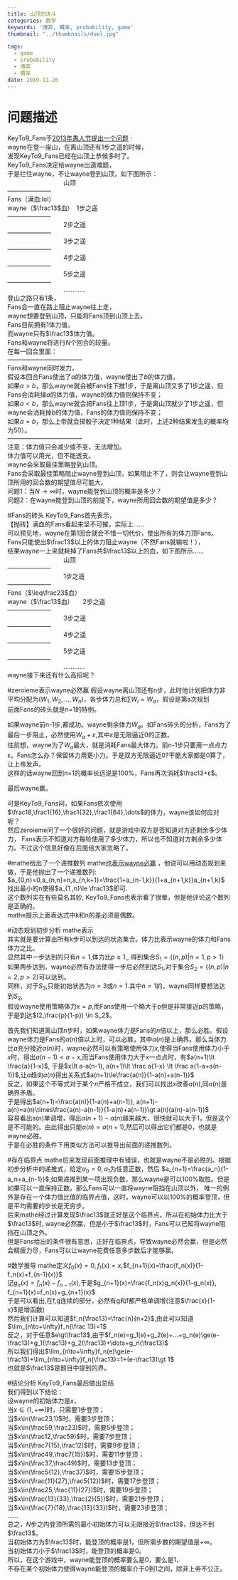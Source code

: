 ```yaml
---
title: 山顶的决斗
categories: 数学
keywords: '博弈, 概率, probability, game'
thumbnail: "../thumbnails/duel.jpg"

tags:
  - game
  - probability
  - 博弈
  - 概率
date: 2019-11-26
---
```


# 问题描述
KeyTo9\_Fans于[2013年愚人节提出一个问题](https://bbs.emath.ac.cn/thread-4968-1-1.html) :   
wayne在登一座山，在离山顶还有$1$步之遥的时候，  
发现KeyTo9\_Fans已经在山顶上恭候多时了。  
KeyTo9\_Fans决定给wayne出道难题，  
于是拦住wayne，不让wayne登到山顶，如下图所示：  
&nbsp;&nbsp;&nbsp;&nbsp;&nbsp;&nbsp;&nbsp;&nbsp;&nbsp;&nbsp;&nbsp;&nbsp;&nbsp;&nbsp;&nbsp;&nbsp;&nbsp;&nbsp;&nbsp;&nbsp;&nbsp;&nbsp;&nbsp;&nbsp;&nbsp;&nbsp;&nbsp;&nbsp;&nbsp;&nbsp;&nbsp;&nbsp;山顶  
———————  
Fans（满血:lol）  
wayne（$\frac13$血）　1步之遥  
———————  
&nbsp;&nbsp;&nbsp;&nbsp;&nbsp;&nbsp;&nbsp;&nbsp;&nbsp;&nbsp;&nbsp;&nbsp;&nbsp;&nbsp;&nbsp;&nbsp;&nbsp;&nbsp;&nbsp;&nbsp;&nbsp;&nbsp;&nbsp;&nbsp;&nbsp;&nbsp;&nbsp;&nbsp;&nbsp;&nbsp;&nbsp;&nbsp;2步之遥  
———————  
&nbsp;&nbsp;&nbsp;&nbsp;&nbsp;&nbsp;&nbsp;&nbsp;&nbsp;&nbsp;&nbsp;&nbsp;&nbsp;&nbsp;&nbsp;&nbsp;&nbsp;&nbsp;&nbsp;&nbsp;&nbsp;&nbsp;&nbsp;&nbsp;&nbsp;&nbsp;&nbsp;&nbsp;&nbsp;&nbsp;&nbsp;&nbsp;3步之遥  
———————  
&nbsp;&nbsp;&nbsp;&nbsp;&nbsp;&nbsp;&nbsp;&nbsp;&nbsp;&nbsp;&nbsp;&nbsp;&nbsp;&nbsp;&nbsp;&nbsp;&nbsp;&nbsp;&nbsp;&nbsp;&nbsp;&nbsp;&nbsp;&nbsp;&nbsp;&nbsp;&nbsp;&nbsp;&nbsp;&nbsp;&nbsp;&nbsp;4步之遥  
———————  
&nbsp;&nbsp;&nbsp;&nbsp;&nbsp;&nbsp;&nbsp;&nbsp;&nbsp;&nbsp;&nbsp;&nbsp;&nbsp;&nbsp;&nbsp;&nbsp;&nbsp;&nbsp;&nbsp;&nbsp;&nbsp;&nbsp;&nbsp;&nbsp;&nbsp;&nbsp;&nbsp;&nbsp;&nbsp;&nbsp;&nbsp;&nbsp;5步之遥  
———————  
&nbsp;&nbsp;&nbsp;&nbsp;&nbsp;&nbsp;&nbsp;&nbsp;&nbsp;&nbsp;&nbsp;&nbsp;&nbsp;&nbsp;&nbsp;&nbsp;&nbsp;&nbsp;&nbsp;&nbsp;&nbsp;&nbsp;&nbsp;&nbsp;&nbsp;&nbsp;&nbsp;&nbsp;&nbsp;&nbsp;&nbsp;&nbsp;…………  
登山之路只有$1$条，  
Fans会一直在路上阻止wayne往上走，  
wayne想要登到山顶，只能将Fans顶到山顶上去。  
Fans目前拥有$1$体力值，  
而wayne只有$\frac13$体力值。  
Fans和wayne将进行$N$个回合的较量。  
在每一回合里面：  
————————————  
Fans和wayne同时发力，  
假设本回合Fans使出了$a$的体力值，wayne使出了$b$的体力值，  
如果$a>b$，那么wayne就会被Fans往下推$1$步，于是离山顶又多了$1$步之遥，但Fans会消耗掉$a$的体力值，wayne的体力值则保持不变；  
如果$a<b$，那么wayne就会把Fans往上顶$1$步，于是离山顶就少了$1$步之遥，但wayne会消耗掉$b$的体力值，Fans的体力值则保持不变；  
如果$a=b$，那么上帝就会掷骰子决定$1$种结果（此时，上述$2$种结果发生的概率均为$50%$）。  
————————————  
注意：体力值只会减少或不变，无法增加。  
体力值可以用光，但不能透支。  
wayne会采取最佳策略登到山顶。  
Fans会采取最佳策略阻止wayne登到山顶，如果阻止不了，则会让wayne登到山顶所用的回合数的期望值尽可能大。  
问题$1$：当$N\to\infty$时，wayne能登到山顶的概率是多少？  
问题$2$：在wayne能登到山顶的前提下，wayne所用回合数的期望值是多少？  

#Fans的砖头
KeyTo9\_Fans首先表示，  
【抛砖】满血的Fans看起来坚不可摧，实际上……  
可以预见地，wayne在第$1$回合就会不惜一切代价，使出所有的体力顶Fans。  
Fans只能使出$\frac13$以上的体力阻止wayne（不然Fans就输啦！），  
结果wayne一上来就耗掉了Fans共$\frac13$以上的血，如下图所示……  
&nbsp;&nbsp;&nbsp;&nbsp;&nbsp;&nbsp;&nbsp;&nbsp;&nbsp;&nbsp;&nbsp;&nbsp;&nbsp;&nbsp;&nbsp;&nbsp;&nbsp;&nbsp;&nbsp;&nbsp;&nbsp;&nbsp;&nbsp;&nbsp;&nbsp;&nbsp;&nbsp;&nbsp;&nbsp;&nbsp;&nbsp;&nbsp;山顶  
———————  
&nbsp;&nbsp;&nbsp;&nbsp;&nbsp;&nbsp;&nbsp;&nbsp;&nbsp;&nbsp;&nbsp;&nbsp;&nbsp;&nbsp;&nbsp;&nbsp;&nbsp;&nbsp;&nbsp;&nbsp;&nbsp;&nbsp;&nbsp;&nbsp;&nbsp;&nbsp;&nbsp;&nbsp;&nbsp;&nbsp;&nbsp;&nbsp;1步之遥  
———————  
Fans（$\leq\frac23$血）  
wayne（$\frac13$血）　　2步之遥  
———————  
&nbsp;&nbsp;&nbsp;&nbsp;&nbsp;&nbsp;&nbsp;&nbsp;&nbsp;&nbsp;&nbsp;&nbsp;&nbsp;&nbsp;&nbsp;&nbsp;&nbsp;&nbsp;&nbsp;&nbsp;&nbsp;&nbsp;&nbsp;&nbsp;&nbsp;&nbsp;&nbsp;&nbsp;&nbsp;&nbsp;&nbsp;&nbsp;3步之遥  
———————  
&nbsp;&nbsp;&nbsp;&nbsp;&nbsp;&nbsp;&nbsp;&nbsp;&nbsp;&nbsp;&nbsp;&nbsp;&nbsp;&nbsp;&nbsp;&nbsp;&nbsp;&nbsp;&nbsp;&nbsp;&nbsp;&nbsp;&nbsp;&nbsp;&nbsp;&nbsp;&nbsp;&nbsp;&nbsp;&nbsp;&nbsp;&nbsp;4步之遥  
———————  
&nbsp;&nbsp;&nbsp;&nbsp;&nbsp;&nbsp;&nbsp;&nbsp;&nbsp;&nbsp;&nbsp;&nbsp;&nbsp;&nbsp;&nbsp;&nbsp;&nbsp;&nbsp;&nbsp;&nbsp;&nbsp;&nbsp;&nbsp;&nbsp;&nbsp;&nbsp;&nbsp;&nbsp;&nbsp;&nbsp;&nbsp;&nbsp;5步之遥  
———————  
&nbsp;&nbsp;&nbsp;&nbsp;&nbsp;&nbsp;&nbsp;&nbsp;&nbsp;&nbsp;&nbsp;&nbsp;&nbsp;&nbsp;&nbsp;&nbsp;&nbsp;&nbsp;&nbsp;&nbsp;&nbsp;&nbsp;&nbsp;&nbsp;&nbsp;&nbsp;&nbsp;&nbsp;&nbsp;&nbsp;&nbsp;&nbsp;…………  
wayne接下来还有什么高招呢？  

#zeroieme表示wayne必然赢
假设wayne离山顶还有n步，此时他计划把体力非平均分配为$(W_1,W_2,\dots,W_n)$，各步体力总和$\sum W_i=W_a$，假设是第a次规划  
前面Fans的砖头就是n=1的特例。  

如果wayne前n-1步,都成功。wayne剩余体力$W_a$。如Fans砖头的分析，Fans为了最后一步阻止，必然使用$W_a+ε$,其中$ε$是无限逼近0的正数。  
往前想，wayne为了$W_a$最大，就是消耗Fans最大体力。前n-1步只要用一点点力ε。Fans怎么办？保留体力用更小力。于是双方无限逼近0?干脆大家都是0算了，让上帝发声。  
这样的话wayne回到n=1的概率长远说是100%，Fans再次消耗$\frac13+ε$。

最后wayne赢。

可是KeyTo9\_Fans问，如果Fans依次使用$\frac18,\frac1{16},\frac1{32},\frac1{64},\dots$的体力，wayne该如何应对呢？  
然后zeroieme问了一个很好的问题，就是游戏中双方是否知道对方还剩余多少体力， Fans表示不知道对方每轮使用了多少体力，所以也不知道对方剩余多少体力。不过这个信息好像在后面倍大家忽略了。

#mathe给出了一个递推数列
mathe[也表示wayne必赢](https://bbs.emath.ac.cn/forum.php?mod=redirect&goto=findpost&ptid=4968&pid=48483&fromuid=20) ，他说可以用动态规划来做，于是他抛出了一个递推数列:  
$a_{0,n}=0,a_{n,n}=n,a_{n,k+1}=\frac{1+a_{n-1,k}}{1+a_{n+1,k}}a_{n+1,k}$  
找出最小的n使得$a_{1 ,n}\le \frac13$即可.  
这个数列实在有些莫名其妙, KeyTo9\_Fans也表示看了很晕，但是他评论这个数列是正确的。  
mathe提示上面表达式中k和n的差必须是偶数。  

#动态规划初步分析
mathe表示  
其实就是要计算出所有k步可以到达的状态集合。体力比表示wayne的体力和Fans体力之比。  
显然其中一步达到的只有$n=1$,体力比$p\ge 1$,, 得到集合$S_1=\{(n,p)|n=1,p\gt 1\}$    
如果两步达到，wayne必然有办法使得一步后必然到达$S_1$,对于集合$S_2=\{(n,p)|n=2,p\gt 2\}$可以达到。  
同样，对于$S_3$,只能初始状态为$n=3$或$n=1$.其中$n=1$的，wayne同样要想法达到$S_2$,  
假设wayne使用策略体力$x=p$,而Fans使用一个略大于p但是非常接近p的策略，于是到达$(2,\frac{p}{1-p}) \in S_2$。  

首先我们知道离山顶$n$步时，如果wayne体力是Fans的$n$倍以上，那么必胜。假设wayne体力是Fans的$a(n)$倍以上时，可以必胜，其中$a(n)$是上确界。那么当体力比$a$充分接近$a(n)$时，wayne必然可以有策略使用体力$x$,使得当Fans使用体力小于$x$时，得出$a(n-1)\lt a-x$,而当Fans使用体力大于$x$一点点时，有$a(n+1)\lt \frac{a}{1-x}$,
于是$x\lt a-a(n-1), a(n+1)\lt \frac a{1-x} \lt \frac a{1-a+a(n-1)}$,让$a$趋向$a(n)$得出关系式$a(n+1)\le\frac{a(n)}{1-a(n)+a(n-1)}$  
反之，如果这个不等式对于某个$n$严格不成立，我们可以找出$x$改善$a(n)$,同$a(n)$是确界矛盾。  
于是得出$a(n+1)=\frac{a(n)}{1-a(n)+a(n-1)}, a(n+1)-a(n)=a(n)\times\frac{a(n)-a(n-1)}{1-a(n)+a(n-1)}\gt a(n)(a(n)-a(n-1))$  
容易看出a(n)单调增，得出$a(n+1)-a(n)$越来越大，很快就可以大于$1$，但是这个是不可能的。由此得出只能$a(n)=a(n+1)$,然后可以得出它们都是0，也就是wayne必胜。  
于是在必胜的条件下用类似方法可以推导出前面的递推数列。  

#存在临界点
mathe后来发现前面推理中有错误，也就是wayne不是必胜的。根据初步分析中的递推式，给定$a_0=0,a_1$为任意正数，然后
$a_{n+1}=\frac{a_n}{1-a_n+a_{n-1}}$,如果递推到某一项出现负数，那么wayne是可以100%取胜。但是如果可以一直保持正数，那么Fans可以一直将wayne阻挡在山顶以外，
唯一的例外是存在一个体力值比值的临界点值，这时，wayne可以以100%的概率登顶，但是平均需要的步长是无穷步。  
后来mathe经过计算发现$\frac13$就正好是这个临界点，所以在初始体力比大于$\frac13$时, wayne必然赢，但是小于$\frac13$时，Fans可以已知将wayne阻挡在山顶之外。  
但是Fans给出的条件很有意思，正好在临界点，导致wayne必然会赢，但是必然会精疲力尽，Fans可以让wayne花费任意多步数后才能够赢。  

#数学推导
mathe定义$f_0(x)=0,f_1(x)=x$,$f_{n+1}(x)=\frac{f_n(x)}{1-f_n(x)+f_{n-1}(x)}$  
记$g_n(x)=f_n(x)-f_{n-1}(x)$,于是$g_{n+1}(x)=\frac{f_n(x)g_n(x)}{1-g_n(x)}, f_{n+1}(x)=f_n(x)+g_{n+1}(x)$  
于是可以看出,在f,g连续的部分，必然有g和f都严格单调增(注意$\frac{x}{1-x}$是增函数)  
然后我们计算可以知道$f_n(\frac13)=\frac{n}{n+2}$,由此可以知道$\lim_{n\to+\infty}f_n(\frac 13)=1$  
反之，对于任意$e\gt\frac13$,由于$f_n(e)=g_1(e)+g_2(e)+...+g_n(e)\ge(e-\frac13)+g_1(\frac13)+g_2(\frac13)+\dots+g_n(\frac13)$  
所以我们得出$\lim_{n\to+\infty}f_n(e)\ge(e-\frac13)+\lim_{n\to+\infty}f_n(\frac13)=1+(e-\frac13)\gt 1$  
也就是$\frac13$是题目中提到的界。  

#结论分析
KeyTo9\_Fans最后做出总结  
我们得到以下结论：  
设wayne的初始体力是$x$，  
当$x\in(1,+\infty)$时，只需要$1$步登顶；  
当$x\in(\frac23,1)$时，需要$3$步登顶；  
当$x\in(\frac59,\frac23)$时，需要$5$步登顶；  
当$x\in(\frac12,\frac59)$时，需要$7$步登顶；  
当$x\in(\frac7{15},\frac12)$时，需要$9$步登顶；  
当$x\in(\frac49,\frac7{15})$时，需要$11$步登顶；  
当$x\in(\frac37,\frac49)$时，需要$13$步登顶；  
当$x\in(\frac5{12},\frac37)$时，需要$15$步登顶；  
当$x\in(\frac{11}{27},\frac5{12})$时，需要$17$步登顶；  
当$x\in(\frac25,\frac{11}{27})$时，需要$19$步登顶；  
当$x\in(\frac{13}{33},\frac{2}{5})$时，需要$21$步登顶；  
当$x\in(\frac{7}{18},\frac{13}{33})$时，需要$23$步登顶；  
……  
总之，$N$步之内登顶所需的最小初始体力可以无限接近$\frac13$，但达不到$\frac13$。  
当初始体力为$\frac13$时，能登顶的概率是$1$，但所需步数的期望值是$+\infty$。  
当初始体力小于$\frac13$时，能登顶的概率是$0$。  
所以，在这个游戏中，wayne能登顶的概率要么是$0$，要么是$1$，  
不存在某个初始体力使得wayne能登顶的概率介于$0$到$1$之间，除非上帝不公正。  




